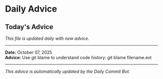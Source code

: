 # Daily Advice

## Today's Advice
*This file is updated daily with new advice.*

---

**Date:** October 07, 2025  
**Advice:** Use git blame to understand code history: git blame filename.ext

---

*This advice is automatically updated by the Daily Commit Bot.*
